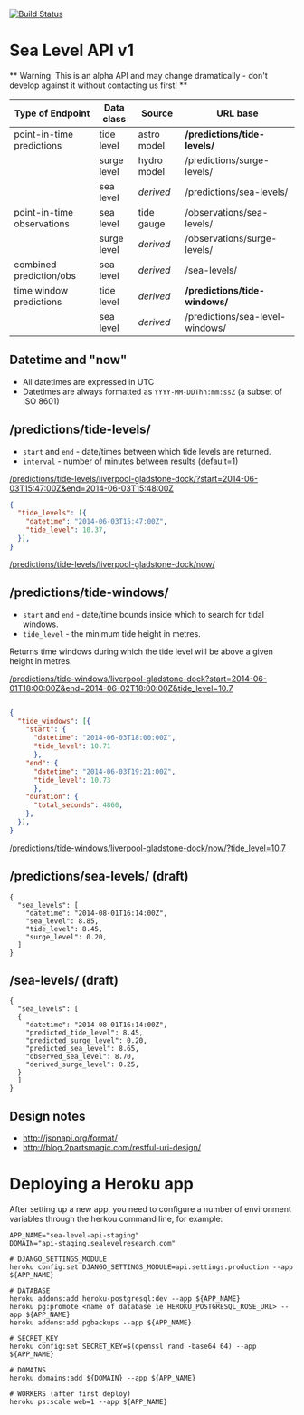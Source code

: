 [![Build Status](https://travis-ci.org/sealevelresearch/sea-level-api.svg?branch=master)](https://travis-ci.org/sealevelresearch/sea-level-api)

# Sea Level API v1

** Warning: This is an alpha API and may change dramatically - don't develop against it without
contacting us first! **

| Type of Endpoint           | Data class  | Source      | URL base
| -------------------------- | ----------- | ----------- | ----------------------------
| point-in-time predictions  | tide level  | astro model | **/predictions/tide-levels/**
|                            | surge level | hydro model | /predictions/surge-levels/
|                            | sea level   | *derived*   | /predictions/sea-levels/
| point-in-time observations | sea level   | tide gauge  | /observations/sea-levels/
|                            | surge level | *derived*   | /observations/surge-levels/
| combined prediction/obs    | sea level   | *derived*   | /sea-levels/
| time window predictions    | tide level  | *derived*   | **/predictions/tide-windows/**
|                            | sea level   | *derived*   | /predictions/sea-level-windows/


## Datetime and "now"

- All datetimes are expressed in UTC
- Datetimes are always formatted as `YYYY-MM-DDThh:mm:ssZ` (a subset of ISO 8601)


## /predictions/tide-levels/

- `start` and `end` - date/times between which tide levels are returned.
- `interval` - number of minutes between results (default=1)


[/predictions/tide-levels/liverpool-gladstone-dock/?start=2014-06-03T15:47:00Z&end=2014-06-03T15:48:00Z](http://api.sealevelresearch.com/1/predictions/tide-levels/liverpool-gladstone-dock/?start=2014-06-03T15:47:00Z&end=2014-06-03T15:48:00Z)

```json
{
  "tide_levels": [{
    "datetime": "2014-06-03T15:47:00Z",
    "tide_level": 10.37,
  }],
}
```

[/predictions/tide-levels/liverpool-gladstone-dock/now/](http://api.sealevelresearch.com/1/predictions/tide-levels/liverpool-gladstone-dock/now/)

## /predictions/tide-windows/

- `start` and `end` - date/time bounds inside which to search for tidal windows.
- `tide_level` - the minimum tide height in metres.

Returns time windows during which the tide level will be above a given height in metres.

[/predictions/tide-windows/liverpool-gladstone-dock?start=2014-06-01T18:00:00Z&end=2014-06-02T18:00:00Z&tide_level=10.7](http://api.sealevelresearch.com/1/predictions/tide-windows/liverpool-gladstone-dock?start=2014-06-01T18:00:00Z&end=2014-06-02T18:00:00Z&tide_level=10.7)
```json

{
  "tide_windows": [{
    "start": {
      "datetime": "2014-06-03T18:00:00Z",
      "tide_level": 10.71
      },
    "end": {
      "datetime": "2014-06-03T19:21:00Z",
      "tide_level": 10.73
      },
    "duration": {
      "total_seconds": 4860,
    },
  }],
}
```

[/predictions/tide-windows/liverpool-gladstone-dock/now/?tide_level=10.7](http://api.sealevelresearch.com/1/predictions/tide-windows/liverpool-gladstone-dock/now/?tide_level=10.7)


## /predictions/sea-levels/ (draft)

```
{
  "sea_levels": [
    "datetime": "2014-08-01T16:14:00Z",
    "sea_level": 8.85,
    "tide_level": 8.45,
    "surge_level": 0.20,
  ]
}
```

## /sea-levels/ (draft)

```
{
  "sea_levels": [
  {
    "datetime": "2014-08-01T16:14:00Z",
    "predicted_tide_level": 8.45,
    "predicted_surge_level": 0.20,
    "predicted_sea_level": 8.65,
    "observed_sea_level": 8.70,
    "derived_surge_level": 0.25,
  }
  ]
}
```

## Design notes

- http://jsonapi.org/format/
- http://blog.2partsmagic.com/restful-uri-design/


# Deploying a Heroku app

After setting up a new app, you need to configure a number of environment
variables through the herkou command line, for example:

```
APP_NAME="sea-level-api-staging"
DOMAIN="api-staging.sealevelresearch.com"

# DJANGO_SETTINGS_MODULE
heroku config:set DJANGO_SETTINGS_MODULE=api.settings.production --app ${APP_NAME}

# DATABASE
heroku addons:add heroku-postgresql:dev --app ${APP_NAME}
heroku pg:promote <name of database ie HEROKU_POSTGRESQL_ROSE_URL> --app ${APP_NAME}
heroku addons:add pgbackups --app ${APP_NAME}

# SECRET_KEY
heroku config:set SECRET_KEY=$(openssl rand -base64 64) --app ${APP_NAME}

# DOMAINS
heroku domains:add ${DOMAIN} --app ${APP_NAME}

# WORKERS (after first deploy)
heroku ps:scale web=1 --app ${APP_NAME}
```

